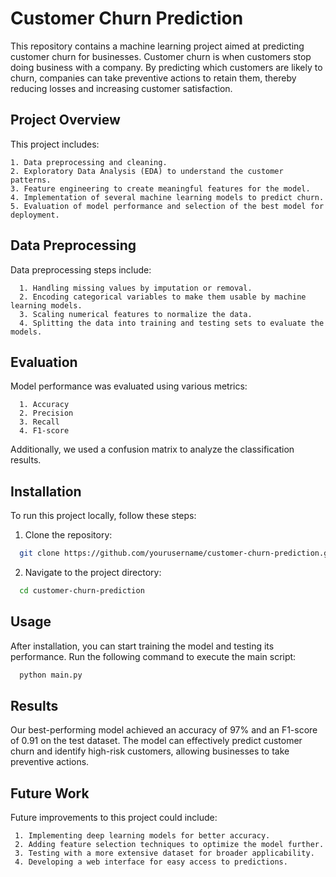 
# Customer Churn Prediction

This repository contains a machine learning project aimed at predicting customer churn for businesses. Customer churn is when customers stop doing business with a company. By predicting which customers are likely to churn, companies can take preventive actions to retain them, thereby reducing losses and increasing customer satisfaction.




## Project Overview
   This project includes:

    1. Data preprocessing and cleaning.
    2. Exploratory Data Analysis (EDA) to understand the customer patterns.
    3. Feature engineering to create meaningful features for the model.
    4. Implementation of several machine learning models to predict churn.
    5. Evaluation of model performance and selection of the best model for deployment.
## Data Preprocessing

Data preprocessing steps include:

      1. Handling missing values by imputation or removal.
      2. Encoding categorical variables to make them usable by machine learning models.
      3. Scaling numerical features to normalize the data.
      4. Splitting the data into training and testing sets to evaluate the models.
## Evaluation 

Model performance was evaluated using various metrics:

      1. Accuracy
      2. Precision
      3. Recall
      4. F1-score
Additionally, we used a confusion matrix to analyze the classification results.
## Installation

To run this project locally, follow these steps:

1. Clone the repository:

```bash
  git clone https://github.com/yourusername/customer-churn-prediction.git
```
2. Navigate to the project directory:

```bash
  cd customer-churn-prediction
```

    
## Usage

After installation, you can start training the model and testing its performance. Run the following command to execute the main script:

```bash
  python main.py
```


## Results

Our best-performing model achieved an accuracy of 97% and an F1-score of 0.91 on the test dataset. The model can effectively predict customer churn and identify high-risk customers, allowing businesses to take preventive actions.
## Future Work

Future improvements to this project could include:

     1. Implementing deep learning models for better accuracy.
     2. Adding feature selection techniques to optimize the model further.
     3. Testing with a more extensive dataset for broader applicability.
     4. Developing a web interface for easy access to predictions.